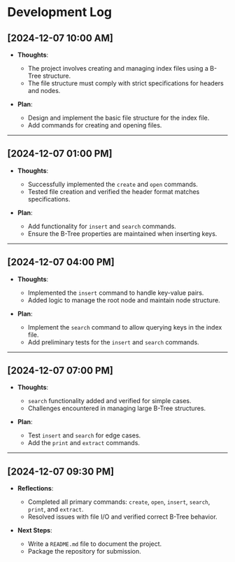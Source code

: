 # Development Log

## [2024-12-07 10:00 AM]
- **Thoughts**:
  - The project involves creating and managing index files using a B-Tree structure.
  - The file structure must comply with strict specifications for headers and nodes.

- **Plan**:
  - Design and implement the basic file structure for the index file.
  - Add commands for creating and opening files.

---

## [2024-12-07 01:00 PM]
- **Thoughts**:
  - Successfully implemented the `create` and `open` commands.
  - Tested file creation and verified the header format matches specifications.

- **Plan**:
  - Add functionality for `insert` and `search` commands.
  - Ensure the B-Tree properties are maintained when inserting keys.

---

## [2024-12-07 04:00 PM]
- **Thoughts**:
  - Implemented the `insert` command to handle key-value pairs.
  - Added logic to manage the root node and maintain node structure.

- **Plan**:
  - Implement the `search` command to allow querying keys in the index file.
  - Add preliminary tests for the `insert` and `search` commands.

---

## [2024-12-07 07:00 PM]
- **Thoughts**:
  - `search` functionality added and verified for simple cases.
  - Challenges encountered in managing large B-Tree structures.

- **Plan**:
  - Test `insert` and `search` for edge cases.
  - Add the `print` and `extract` commands.

---

## [2024-12-07 09:30 PM]
- **Reflections**:
  - Completed all primary commands: `create`, `open`, `insert`, `search`, `print`, and `extract`.
  - Resolved issues with file I/O and verified correct B-Tree behavior.

- **Next Steps**:
  - Write a `README.md` file to document the project.
  - Package the repository for submission.

